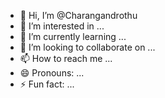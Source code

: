 - 👋 Hi, I’m @Charangandrothu
- 👀 I’m interested in ...
- 🌱 I’m currently learning ...
- 💞️ I’m looking to collaborate on ...
- 📫 How to reach me ...
- 😄 Pronouns: ...
- ⚡ Fun fact: ...

<!---
Charangandrothu/Charangandrothu is a ✨ special ✨ repository because its `README.md` (this file) appears on your GitHub profile.
You can click the Preview link to take a look at your changes.
--->
